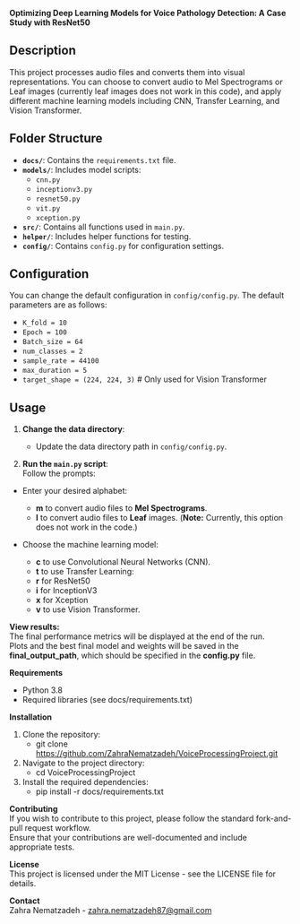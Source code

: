 **Optimizing Deep Learning Models for Voice Pathology Detection: A Case Study with ResNet50**

## Description
This project processes audio files and converts them into visual representations. 
You can choose to convert audio to Mel Spectrograms or Leaf images (currently leaf images does not work in this code), 
and apply different machine learning models including CNN, Transfer Learning, and Vision Transformer.

## Folder Structure

- **`docs/`**: Contains the `requirements.txt` file.
- **`models/`**: Includes model scripts:
  - `cnn.py`
  - `inceptionv3.py`
  - `resnet50.py`
  - `vit.py`
  - `xception.py`
- **`src/`**: Contains all functions used in `main.py`.
- **`helper/`**: Includes helper functions for testing.
- **`config/`**: Contains `config.py` for configuration settings.

## Configuration

You can change the default configuration in `config/config.py`. The default parameters are as follows:

- `K_fold = 10`
- `Epoch = 100`
- `Batch_size = 64`
- `num_classes = 2`
- `sample_rate = 44100`
- `max_duration = 5`
- `target_shape = (224, 224, 3)`  # Only used for Vision Transformer

## Usage

1. **Change the data directory**:<br>
   - Update the data directory path in `config/config.py`.

2. **Run the `main.py` script**:<br>
  Follow the prompts:<br>
  - Enter your desired alphabet:<br>
    - **m** to convert audio files to **Mel Spectrograms**.<br>
    - **l** to convert audio files to **Leaf** images. (**Note:** Currently, this option does not work in the code.)<br>

  - Choose the machine learning model:<br>
    - **c** to use Convolutional Neural Networks (CNN).<br>
    - **t** to use Transfer Learning:<br>
    - **r** for ResNet50<br>
    - **i** for InceptionV3<br>
    - **x** for Xception<br>
    - **v** to use Vision Transformer.<br>
  
**View results:** <br>
  The final performance metrics will be displayed at the end of the run.<br>
  Plots and the best final model and weights will be saved in the **final_output_path**, which should be specified in the **config.py** file.<br>

**Requirements** <br>
  - Python 3.8 <br>
  - Required libraries (see docs/requirements.txt) <br>

**Installation** <br>
1. Clone the repository: <br>
     - git clone https://github.com/ZahraNematzadeh/VoiceProcessingProject.git <br>
2. Navigate to the project directory: <br>
     - cd VoiceProcessingProject <br>
3. Install the required dependencies: <br>
     - pip install -r docs/requirements.txt <br>

**Contributing** <br>
If you wish to contribute to this project, please follow the standard fork-and-pull request workflow. <br>
Ensure that your contributions are well-documented and include appropriate tests.<br>

**License** <br>
This project is licensed under the MIT License - see the LICENSE file for details. <br>

**Contact** <br>
Zahra Nematzadeh - zahra.nematzadeh87@gmail.com<br>

